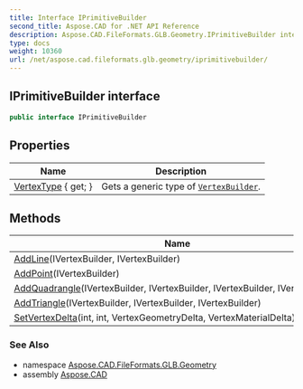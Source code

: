 ```yaml
---
title: Interface IPrimitiveBuilder
second_title: Aspose.CAD for .NET API Reference
description: Aspose.CAD.FileFormats.GLB.Geometry.IPrimitiveBuilder interface. 
type: docs
weight: 10360
url: /net/aspose.cad.fileformats.glb.geometry/iprimitivebuilder/
---
```

## IPrimitiveBuilder interface

```csharp
public interface IPrimitiveBuilder
```

## Properties

| Name | Description |
| --- | --- |
| [VertexType](../../aspose.cad.fileformats.glb.geometry/iprimitivebuilder/vertextype/) { get; } | Gets a generic type of [`VertexBuilder`](../vertexbuilder-3/). |

## Methods

| Name | Description |
| --- | --- |
| [AddLine](../../aspose.cad.fileformats.glb.geometry/iprimitivebuilder/addline/)(IVertexBuilder, IVertexBuilder) |  |
| [AddPoint](../../aspose.cad.fileformats.glb.geometry/iprimitivebuilder/addpoint/)(IVertexBuilder) |  |
| [AddQuadrangle](../../aspose.cad.fileformats.glb.geometry/iprimitivebuilder/addquadrangle/)(IVertexBuilder, IVertexBuilder, IVertexBuilder, IVertexBuilder) |  |
| [AddTriangle](../../aspose.cad.fileformats.glb.geometry/iprimitivebuilder/addtriangle/)(IVertexBuilder, IVertexBuilder, IVertexBuilder) |  |
| [SetVertexDelta](../../aspose.cad.fileformats.glb.geometry/iprimitivebuilder/setvertexdelta/)(int, int, VertexGeometryDelta, VertexMaterialDelta) |  |

### See Also

* namespace [Aspose.CAD.FileFormats.GLB.Geometry](../../aspose.cad.fileformats.glb.geometry/)
* assembly [Aspose.CAD](../../)


